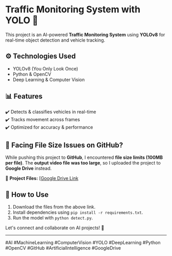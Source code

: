 # Traffic Monitoring System with YOLO 🚦

This project is an AI-powered **Traffic Monitoring System** using **YOLOv8** for real-time object detection and vehicle tracking.

## ⚙️ Technologies Used
- YOLOv8 (You Only Look Once)
- Python & OpenCV
- Deep Learning & Computer Vision

## 📊 Features
✔️ Detects & classifies vehicles in real-time  
✔️ Tracks movement across frames  
✔️ Optimized for accuracy & performance  

## 🚧 Facing File Size Issues on GitHub?
While pushing this project to **GitHub**, I encountered **file size limits (100MB per file)**. The **output video file was too large**, so I uploaded the project to **Google Drive** instead.

📂 **Project Files:** [[Google Drive Link](https://drive.google.com/drive/folders/1LDGSDNwpSDCQMip7kls9NSDTNLJ4tnfT?usp=sharing)

## 📩 How to Use
1. Download the files from the above link.
2. Install dependencies using `pip install -r requirements.txt`.
3. Run the model with `python detect.py`.

Let's connect and collaborate on AI projects! 🚀  

---
#AI #MachineLearning #ComputerVision #YOLO #DeepLearning #Python #OpenCV #GitHub #ArtificialIntelligence #GoogleDrive
